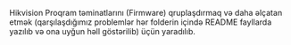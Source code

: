 Hikvision Proqram təminatlarını (Firmware) qruplaşdırmaq və daha əlçatan etmək (qarşılaşdığımız problemlər hər folderin içində README fayllarda yazılıb və ona uyğun həll göstərilib) üçün yaradılıb.

